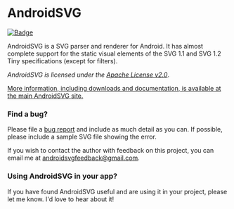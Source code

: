 # AndroidSVG
[![Badge](http://www.libtastic.com/static/osbadges/308.png)](http://www.libtastic.com/technology/308/)

AndroidSVG is a SVG parser and renderer for Android.  It has almost complete support for the static
visual elements of the SVG 1.1 and SVG 1.2 Tiny specifications (except for filters).

*AndroidSVG is licensed under the [Apache License v2.0](http://www.apache.org/licenses/LICENSE-2.0)*.

[More information, including downloads and documentation, is available at the main AndroidSVG site.](http://bigbadaboom.github.io/androidsvg/)


### Find a bug?

Please file a [bug report](https://github.com/BigBadaboom/androidsvg/issues) and include as much detail as you can.
If possible, please include a sample SVG file showing the error.

If you wish to contact the author with feedback on this project, you can email me at
[androidsvgfeedback@gmail.com](mailto:androidsvgfeedback@gmail.com).


### Using AndroidSVG in your app?

If you have found AndroidSVG useful and are using it in your project, please let me know. I'd love to hear about it!
